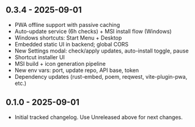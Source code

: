 ## 0.3.4 - 2025-09-01

- PWA offline support with passive caching
- Auto-update service (6h checks) + MSI install flow (Windows)
- Windows shortcuts: Start Menu + Desktop
- Embedded static UI in backend; global CORS
- New Settings modal: check/apply updates, auto-install toggle, pause
- Shortcut installer UI
- MSI build + icon generation pipeline
- New env vars: port, update repo, API base, token
- Dependency updates (rust-embed, poem, reqwest, vite-plugin-pwa, etc.)

## 0.1.0 - 2025-09-01

- Initial tracked changelog. Use Unreleased above for next changes.


